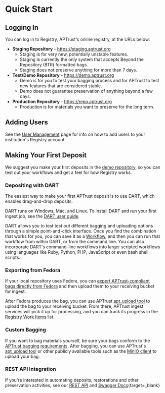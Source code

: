 # Quick Start

## Logging In

You can log in to Registry, APTrust's online registry, at the URLs below:

* __Staging Repository__ - https://staging.aptrust.org
    - Staging is for very new, potentially unstable features.
    - Staging is currently the only system that accepts Beyond the Repository (BTR) formatted bags.
    - Staging does not preserve anything for more than 7 days.
* __Test/Demo Repository__ - https://demo.aptrust.org
    - Demo is for you to test your bagging process and for APTrust to test new features that are considered stable.
    - Demo does not guarantee preservation of anything beyond a few days.
* __Production Repository__ - https://repo.aptrust.org
    - Production is for materials you want to preserve for the long term.

## Adding Users

See the [User Management](../registry/user_management) page for info on how to add users to your institution's Registry account.

## Making Your First Deposit

We suggest you make your first deposits in the [demo repository](https://demo.aptrust.org), so you can test out your workflows and get a feel for how Registry works.

### Depositing with DART

The easiest way to make your first APTrust deposit is to use DART, which enables drag-and-drop deposits.

DART runs on Windows, Mac, and Linux. To install DART and run your first ingest job, see the [DART user guide](https://aptrust.github.io/dart-docs/users/getting_started/).

DART allows you to test test out different bagging and uploading options through a simple point-and-click interface. Once you find the combination that works for you, you can save it as a [Workflow](https://aptrust.github.io/dart-docs/users/workflows/), and then you can run that workflow from within DART, or from the command line. You can also incorporate DART's command-line workflows into larger scripted workflows using languages like Ruby, Python, PHP, JavaScript or even bash shell scripts.

### Exporting from Fedora

If your local repository uses Fedora, you can [export APTrust-compliant bags directly from Fedora](https://github.com/fcrepo4-labs/fcrepo-import-export/blob/master/README.md#running-the-importexport-utility-with-a-bagit-support) and then upload them to your receiving bucket for ingest.

After Fedora produces the bag, you can use APTrust [apt_upload tool](../partner_tools) to upload the bag to your receiving bucket. From there, APTrust ingest services will pick it up for processing, and you can track its progress in the [Registry Work Items](../registry/work_items/) list.

### Custom Bagging

If you want to bag materials yourself, be sure your bags conform to the [APTrust bagging requirements](../bagging/). After bagging, you can use APTrust's [apt_upload tool](../partner_tools/) or other publicly available tools such as the [MinIO client](https://docs.min.io/docs/minio-client-complete-guide) to upload your bag.

### REST API Integration

If you're interested in automating deposits, restorations and other preservation activities, see our [REST API](../registry/rest_api) and [Swagger Docs](https://aptrust.github.io/registry/){target=_blank}

